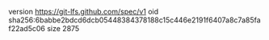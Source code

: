 version https://git-lfs.github.com/spec/v1
oid sha256:6babbe2bdcd6dcb05448384378188c15c446e2191f6407a8c7a85faf22ad5c06
size 2875
